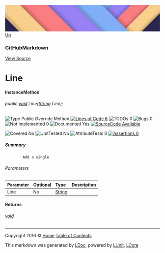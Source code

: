 ![](../Content/LDoc-banner-small.png "")
[Up](GitHubMarkdown.md)

### GitHubMarkdown
[View Source](../Markdown/GitHubMarkdown.cs)

# Line

#### InstanceMethod

###### public [void](https://msdn.microsoft.com/en-us/library/system.void.aspx) Line([String](https://msdn.microsoft.com/en-us/library/system.string.aspx) Line);

![Type Public  Override Method](http://b.repl.ca/v1/Type-Public%20%20Override%20Method-blue.png "") [![Lines of Code 6](http://b.repl.ca/v1/Lines%20of%20Code-6-blue.png "")](../Markdown/GitHubMarkdown.cs#L336) ![TODOs 0](http://b.repl.ca/v1/TODOs-0-green.png "") ![Bugs 0](http://b.repl.ca/v1/Bugs-0-green.png "") ![Not Implemented 0](http://b.repl.ca/v1/Not%20Implemented-0-green.png "") ![Documented Yes](http://b.repl.ca/v1/Documented-Yes-brightgreen.png "") [![SourceCode Available](http://b.repl.ca/v1/SourceCode-Available-brightgreen.png "")](../Markdown/GitHubMarkdown.cs#L336)

![Covered No](http://b.repl.ca/v1/Covered-No-red.png "") ![UnitTested No](http://b.repl.ca/v1/UnitTested-No-lightgrey.png "") ![AttributeTests 0](http://b.repl.ca/v1/AttributeTests-0-lightgrey.png "") [![Assertions 0](http://b.repl.ca/v1/Assertions-0-lightgrey.png "")](../Markdown/GitHubMarkdown.cs)

##### Summary

            Add a single 

###### Parameters

Parameter | Optional | Type | Description
:---  | :---  | :---  | :--- 
Line | No | [String](https://msdn.microsoft.com/en-us/library/system.string.aspx) | 


#### Returns

###### [void](https://msdn.microsoft.com/en-us/library/system.void.aspx)



---

Copyright 2016 &copy; [Home](../../README.md) [Table of Contents](../../TableOfContents.md)

This markdown was generated by [LDoc](https://github.com/CodeSingularity/LDoc), powered by [LUnit](https://github.com/CodeSingularity/LUnit), [LCore](https://github.com/CodeSingularity/LCore)
